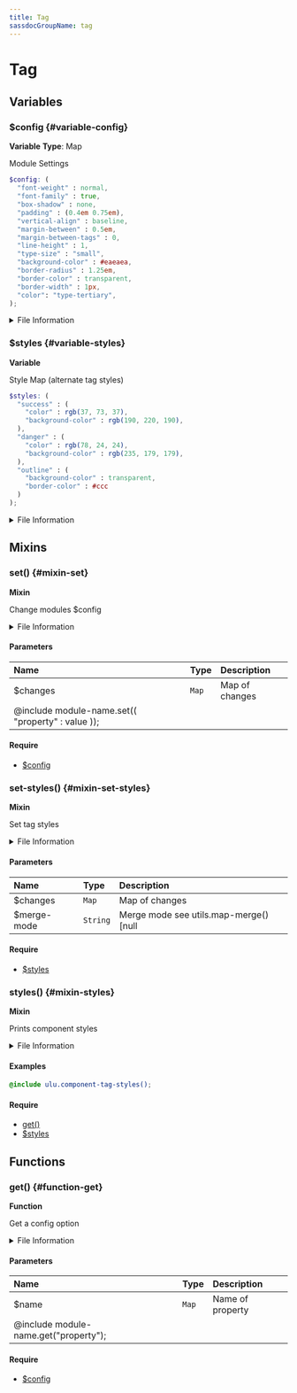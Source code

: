 ```yaml
---
title: Tag
sassdocGroupName: tag
---
```



# Tag

<div class="type-large">



</div>



## Variables




<div class="sassdoc-item-header">

###  $config {#variable-config}

  <div class="sassdoc-item-header__labels">
    <span class="tag tag--primary"><strong>Variable</strong></span> <span class="tag"><strong>Type</strong>: Map</span>
  </div>

</div>

  

Module Settings
    
    

``` scss
$config: (
  "font-weight" : normal,
  "font-family" : true,
  "box-shadow" : none,
  "padding" : (0.4em 0.75em),
  "vertical-align" : baseline,
  "margin-between" : 0.5em,
  "margin-between-tags" : 0,
  "line-height" : 1,
  "type-size" : "small",
  "background-color" : #eaeaea,
  "border-radius" : 1.25em,
  "border-color" : transparent,
  "border-width" : 1px,
  "color": "type-tertiary",
);
```
  


<details>
  <summary>File Information</summary>
  
- **File:** _tag.scss
- **Group:** tag
- **Type:** variable
- **Lines (comments):** 23-24
- **Lines (code):** 26-41

</details>

    


<div class="sassdoc-item-header">

###  $styles {#variable-styles}

  <div class="sassdoc-item-header__labels">
    <span class="tag tag--primary"><strong>Variable</strong></span>
  </div>

</div>

  

Style Map (alternate tag styles)
    
    

``` scss
$styles: (
  "success" : (
    "color" : rgb(37, 73, 37),
    "background-color" : rgb(190, 220, 190),
  ),
  "danger" : (
    "color" : rgb(78, 24, 24),
    "background-color" : rgb(235, 179, 179),
  ),
  "outline" : (
    "background-color" : transparent,
    "border-color" : #ccc
  )
);
```
  


<details>
  <summary>File Information</summary>
  
- **File:** _tag.scss
- **Group:** tag
- **Type:** variable
- **Lines (comments):** 43-43
- **Lines (code):** 44-57

</details>

    
  

## Mixins




<div class="sassdoc-item-header">

###  set() {#mixin-set}

  <div class="sassdoc-item-header__labels">
    <span class="tag tag--primary"><strong>Mixin</strong></span>
  </div>

</div>

  

Change modules $config
    
    


<details>
  <summary>File Information</summary>
  
- **File:** _tag.scss
- **Group:** tag
- **Type:** mixin
- **Lines (comments):** 60-62
- **Lines (code):** 64-66

</details>

    

#### Parameters


|Name|Type|Description|
|:--|:--|:--|
|$changes|`Map`|Map of changes
  @include module-name.set(( "property" : value ));|

    

#### Require

- [$config](/sass/components/accordion/#variable-config)
  


<div class="sassdoc-item-header">

###  set-styles() {#mixin-set-styles}

  <div class="sassdoc-item-header__labels">
    <span class="tag tag--primary"><strong>Mixin</strong></span>
  </div>

</div>

  

Set tag styles 
    
    


<details>
  <summary>File Information</summary>
  
- **File:** _tag.scss
- **Group:** tag
- **Type:** mixin
- **Lines (comments):** 68-70
- **Lines (code):** 72-74

</details>

    

#### Parameters


|Name|Type|Description|
|:--|:--|:--|
|$changes|`Map`|Map of changes|
|$merge-mode|`String`|Merge mode see utils.map-merge() [null|"deep"|"overwrite"]|

    

#### Require

- [$styles](/sass/components/spoke-spinner/#variable-styles)
  


<div class="sassdoc-item-header">

###  styles() {#mixin-styles}

  <div class="sassdoc-item-header__labels">
    <span class="tag tag--primary"><strong>Mixin</strong></span>
  </div>

</div>

  

Prints component styles
    
    


<details>
  <summary>File Information</summary>
  
- **File:** _tag.scss
- **Group:** tag
- **Type:** mixin
- **Lines (comments):** 85-87
- **Lines (code):** 89-138

</details>

    

#### Examples

      


``` scss
@include ulu.component-tag-styles();
```
  

      

#### Require

- [get()](/sass/components/accordion/#function-get)
- [$styles](/sass/components/spoke-spinner/#variable-styles)
  
  

## Functions




<div class="sassdoc-item-header">

###  get() {#function-get}

  <div class="sassdoc-item-header__labels">
    <span class="tag tag--primary"><strong>Function</strong></span>
  </div>

</div>

  

Get a config option
    
    


<details>
  <summary>File Information</summary>
  
- **File:** _tag.scss
- **Group:** tag
- **Type:** function
- **Lines (comments):** 76-78
- **Lines (code):** 80-83

</details>

    

#### Parameters


|Name|Type|Description|
|:--|:--|:--|
|$name|`Map`|Name of property
  @include module-name.get("property");|

    

#### Require

- [$config](/sass/components/accordion/#variable-config)
  
  
  